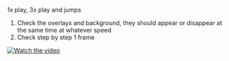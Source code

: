 1x play, 3x play and jumps


1. Check the overlays and background, they should appear or disappear at the same time at whatever speed
3. Check step by step 1 frame





[![Watch the video](https://img.shields.io/badge/video-play-blue.svg)](https://raw.githubusercontent.com/usrgreg/testvideo/main/screenrecord250824.webm)
